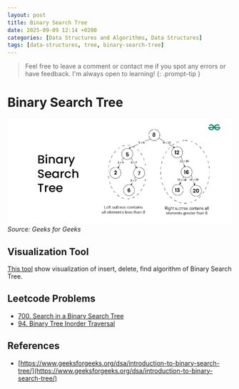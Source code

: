```yaml
---
layout: post
title: Binary Search Tree
date: 2025-09-09 12:14 +0200
categories: [Data Structures and Algorithms, Data Structures]
tags: [data-structures, tree, binary-search-tree]
---
```



> Feel free to leave a comment or contact me if you spot any errors or have feedback. I'm always open to learning!
{: .prompt-tip }


# Binary Search Tree

![Binary-Search-Tree-Image](/assets/img/data-structures/Binary-Search-Tree.webp) _Source: Geeks for Geeks_


## Visualization Tool

[This tool](https://www.cs.usfca.edu/~galles/visualization/BST.html) show visualization of insert, delete, find algorithm of Binary Search Tree.


## Leetcode Problems

- [700. Search in a Binary Search Tree
](https://leetcode.com/problems/search-in-a-binary-search-tree/)
- [94. Binary Tree Inorder Traversal](https://leetcode.com/problems/binary-tree-inorder-traversal/)

## References

- [https://www.geeksforgeeks.org/dsa/introduction-to-binary-search-tree/](https://www.geeksforgeeks.org/dsa/introduction-to-binary-search-tree/)